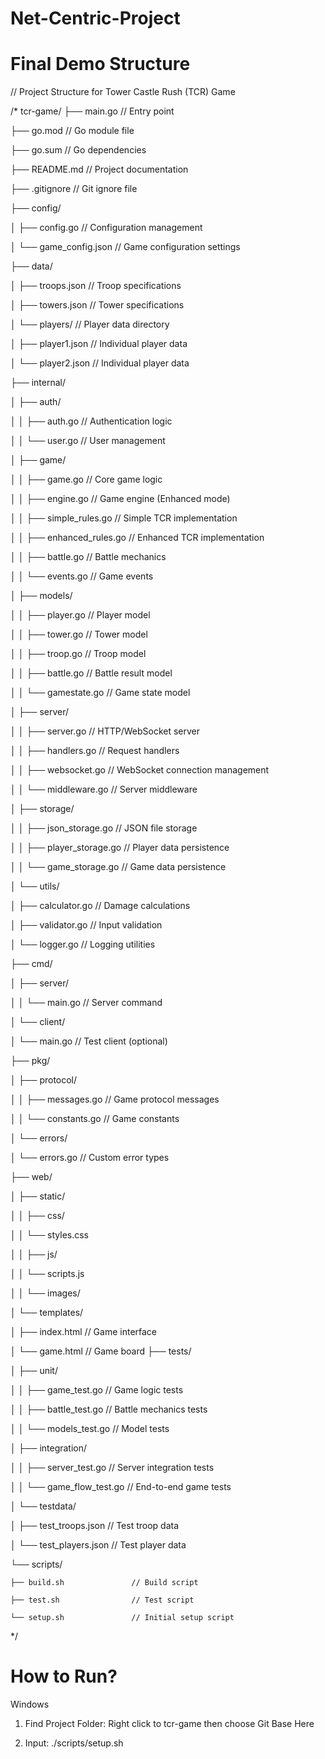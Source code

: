 # Net-Centric-Project

# Final Demo Structure 
// Project Structure for Tower Castle Rush (TCR) Game

/*
tcr-game/
├── main.go                    // Entry point

├── go.mod                     // Go module file

├── go.sum                     // Go dependencies

├── README.md                  // Project documentation

├── .gitignore                 // Git ignore file

├── config/

│   ├── config.go              // Configuration management

│   └── game_config.json       // Game configuration settings

├── data/

│   ├── troops.json            // Troop specifications

│   ├── towers.json            // Tower specifications

│   └── players/               // Player data directory

│       ├── player1.json       // Individual player data

│       └── player2.json       // Individual player data

├── internal/

│   ├── auth/

│   │   ├── auth.go            // Authentication logic

│   │   └── user.go            // User management

│   ├── game/

│   │   ├── game.go            // Core game logic

│   │   ├── engine.go          // Game engine (Enhanced mode)

│   │   ├── simple_rules.go    // Simple TCR implementation

│   │   ├── enhanced_rules.go  // Enhanced TCR implementation

│   │   ├── battle.go          // Battle mechanics

│   │   └── events.go          // Game events

│   ├── models/

│   │   ├── player.go          // Player model

│   │   ├── tower.go           // Tower model

│   │   ├── troop.go           // Troop model

│   │   ├── battle.go          // Battle result model

│   │   └── gamestate.go       // Game state model

│   ├── server/

│   │   ├── server.go          // HTTP/WebSocket server

│   │   ├── handlers.go        // Request handlers

│   │   ├── websocket.go       // WebSocket connection management

│   │   └── middleware.go      // Server middleware

│   ├── storage/

│   │   ├── json_storage.go    // JSON file storage

│   │   ├── player_storage.go  // Player data persistence

│   │   └── game_storage.go    // Game data persistence

│   └── utils/

│       ├── calculator.go      // Damage calculations

│       ├── validator.go       // Input validation

│       └── logger.go          // Logging utilities

├── cmd/

│   ├── server/

│   │   └── main.go            // Server command

│   └── client/

│       └── main.go            // Test client (optional)

├── pkg/

│   ├── protocol/

│   │   ├── messages.go        // Game protocol messages

│   │   └── constants.go       // Game constants

│   └── errors/

│       └── errors.go          // Custom error types

├── web/

│   ├── static/

│   │   ├── css/

│   │   └── styles.css             

│   │   ├── js/

│   │   └── scripts.js       

│   │   └── images/

│   └── templates/

│       ├── index.html         // Game interface

│       └── game.html          // Game board
├── tests/

│   ├── unit/

│   │   ├── game_test.go       // Game logic tests

│   │   ├── battle_test.go     // Battle mechanics tests

│   │   └── models_test.go     // Model tests

│   ├── integration/

│   │   ├── server_test.go     // Server integration tests

│   │   └── game_flow_test.go  // End-to-end game tests

│   └── testdata/

│       ├── test_troops.json   // Test troop data

│       └── test_players.json  // Test player data

└── scripts/

    ├── build.sh               // Build script

    ├── test.sh                // Test script

    └── setup.sh               // Initial setup script

*/


# How to Run?
Windows
1. Find Project Folder: Right click to tcr-game then choose Git Base Here

2. Input: ./scripts/setup.sh
